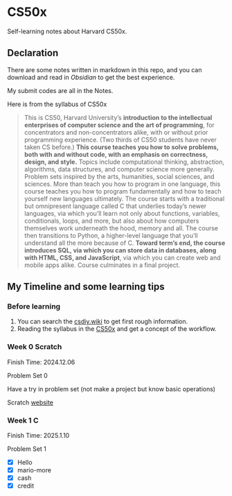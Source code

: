 # CS50x
Self-learning notes about Harvard CS50x.

##  Declaration

There are some notes written in markdown in this repo, and you can download and read in *Obsidian* to get the best experience. 

My submit codes are all in the Notes. 

Here is from the syllabus of CS50x

> This is CS50, Harvard University’s **introduction to the intellectual enterprises of computer science and the art of programming**, for concentrators and non-concentrators alike, with or without prior programming experience. (Two thirds of CS50 students have never taken CS before.) **This course teaches you how to solve problems, both with and without code, with an emphasis on correctness, design, and style.** Topics include computational thinking, abstraction, algorithms, data structures, and computer science more generally. Problem sets inspired by the arts, humanities, social sciences, and sciences. More than teach you how to program in one language, this course teaches you how to program fundamentally and how to teach yourself new languages ultimately. The course starts with a traditional but omnipresent language called C that underlies today’s newer languages, via which you’ll learn not only about functions, variables, conditionals, loops, and more, but also about how computers themselves work underneath the hood, memory and all. The course then transitions to Python, a higher-level language that you’ll understand all the more because of C. **Toward term’s end, the course introduces SQL, via which you can store data in databases, along with HTML, CSS, and JavaScript**, via which you can create web and mobile apps alike. Course culminates in a final project.



##  My Timeline and some learning tips

### Before learning

1. You can search the [csdiy.wiki](https://csdiy.wiki/%E7%BC%96%E7%A8%8B%E5%85%A5%E9%97%A8/C/CS50/?h=cs50) to get first rough information.
2. Reading the syllabus in the [CS50x](https://cs50.harvard.edu/x/2024/syllabus/) and get a concept of the workflow.

### Week 0 Scratch

Finish Time: 2024.12.06

Problem Set 0

Have a try in problem set (not make a project but know basic operations) 

Scratch [website](https://scratch.mit.edu/)

### Week 1 C

Finish Time: 2025.1.10

Problem Set 1
- [x] Hello
- [x] mario-more
- [x] cash
- [x] credit 
